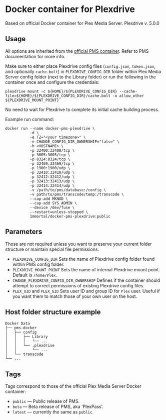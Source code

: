 # Docker container for Plexdrive
Based on official Docker container for Plex Media Server.
Plexdrive v. 5.0.0

## Usage
All options are inherited from the [official PMS container](https://github.com/plexinc/pms-docker). Refer to PMS documentation for more info.

Make sure to either place Plexdrive config files (`config.json`, `token.json`, and optionally `cache.bolt`) in `PLEXDRIVE_CONFIG_DIR` folder within Plex Media Server config folder (next to the Library folder) or run the following in the container once and configure the credentials:
```
plexdrive mount -c ${HOME}/${PLEXDRIVE_CONFIG_DIR} --cache-file=${HOME}/${PLEXDRIVE_CONFIG_DIR}/cache.bolt -o allow_other ${PLEXDRIVE_MOUNT_POINT}`
```
No need to wait for Plexdrive to complete its initial cache building process.

Example run command:

```
docker run --name docker-pms-plexdrive \
           -d \
           -e TZ="<your timezone>" \
           -e CHANGE_CONFIG_DIR_OWNERSHIP="false" \
           -h <HOSTNAME> \
           -p 32400:32400/tcp \
           -p 3005:3005/tcp \
           -p 8324:8324/tcp \
           -p 32469:32469/tcp \
           -p 1900:1900/udp \
           -p 32410:32410/udp \
           -p 32412:32412/udp \
           -p 32413:32413/udp \
           -p 32414:32414/udp \
           -v /path/to/pms/database:/config \
           -v path/to/pms/transcode/temp:/transcode \
           --cap-add MKNOD \
           --cap-add SYS_ADMIN \
           --device /dev/fuse \
           --restart=unless-stopped \
           1mmortal/docker-pms-plexdrive:public
```

## Parameters

Those are not required unless you want to preserve your current folder structure or maintain special file permissions.

- `PLEXDRIVE_CONFIG_DIR` Sets the name of Plexdrive config folder found within PMS config folder.
- `PLEXDRIVE_MOUNT_POINT` Sets the name of internal Plexdrive mount point. Default is `/home/Plex`.
- `CHANGE_PLEXDRIVE_CONFIG_DIR_OWNERSHIP` Defines if the container should attempt to correct permissions of existing Plexdrive config files.
- `PLEX_UID` and `PLEX_GID` Sets user ID and group ID for `Plex` user. Useful if you want them to match those of your own user on the host.


## Host folder structure example

```
Docker Data
├── pms-docker
│   ├── config
│   │   ├── Library
│   │   │   └── ...
│   │   └── .plexdrive
│   │       └── ...
│   └── transcode
└── ...
```
## Tags

Tags correspond to those of the official Plex Media Server Docker container:

- `public` — Public release of PMS.
- `beta` — Beta release of PMS, aka 'PlexPass'.
- `latest` — currently the same as `public`.
